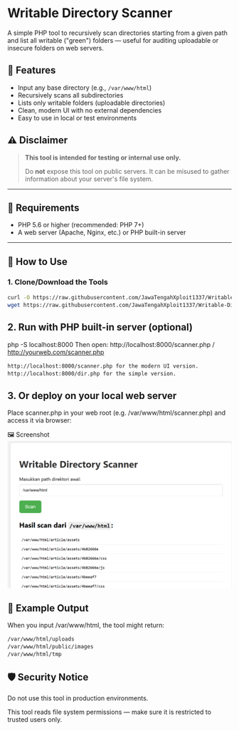 # Writable Directory Scanner

A simple PHP tool to recursively scan directories starting from a given path and list all writable ("green") folders — useful for auditing uploadable or insecure folders on web servers.

## 📌 Features

- Input any base directory (e.g., `/var/www/html`)
- Recursively scans all subdirectories
- Lists only writable folders (uploadable directories)
- Clean, modern UI with no external dependencies
- Easy to use in local or test environments

## ⚠️ Disclaimer

> **This tool is intended for testing or internal use only.**
>
> Do **not** expose this tool on public servers. It can be misused to gather information about your server's file system.

---

## 🔧 Requirements

- PHP 5.6 or higher (recommended: PHP 7+)
- A web server (Apache, Nginx, etc.) or PHP built-in server

---

## 🚀 How to Use

### 1. Clone/Download the Tools

```bash
curl -O https://raw.githubusercontent.com/JawaTengahXploit1337/Writable-Dir-Scanner/main/scanner.php # (add css)
wget https://raw.githubusercontent.com/JawaTengahXploit1337/Writable-Dir-Scanner/main/dir.php # (simple no css)
```


## 2. Run with PHP built-in server (optional)

php -S localhost:8000
Then open: http://localhost:8000/scanner.php / http://yourweb.com/scanner.php
```bash
http://localhost:8000/scanner.php for the modern UI version.
http://localhost:8000/dir.php for the simple version.
```
## 3. Or deploy on your local web server
Place scanner.php in your web root (e.g. /var/www/html/scanner.php) and access it via browser:

🖼 Screenshot
  ![Preview](image.png)

## 📂 Example Output
When you input /var/www/html, the tool might return:
```bash
/var/www/html/uploads
/var/www/html/public/images
/var/www/html/tmp
```
## 🛡 Security Notice
Do not use this tool in production environments.

This tool reads file system permissions — make sure it is restricted to trusted users only.

